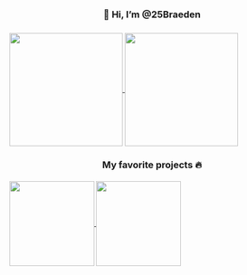 <h3 align="Center">👋 Hi, I’m @25Braeden<h3>

<a href="https://github.com/anuraghazra/github-readme-stats">
  <img height=200 align="center" src="https://github-readme-stats.vercel.app/api?username=25Braeden&theme=shadow_blue" />
</a>
<a href="https://github.com/anuraghazra/convoychat">
  <img height=200 align="center" src="https://github-readme-stats.vercel.app/api/top-langs?username=25Braeden&layout=compact&theme=shadow_blue&hide=tex,html&card_width=320" />
</a>
<h3 align="Center">My favorite projects 🔥<h4>
<a href="https://github.com/25Braeden/AdventOfCode2023">
  <img height=150 align="center" src="https://github-readme-stats.vercel.app/api/pin/?username=25Braeden&repo=AdventOfCode2023&theme=shadow_blue" />
</a>
<a href="https://gist.github.com/25Braeden/87cf0fef13b22c1868c4946586b71d43">
  <img height=150 align="center" src="https://github-readme-stats.vercel.app/api/gist?id=87cf0fef13b22c1868c4946586b71d43&theme=shadow_blue" />
</a>
